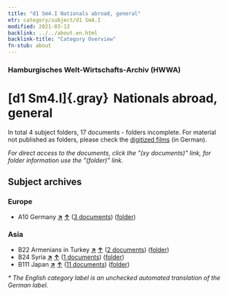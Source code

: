 ```yaml
---
title: "d1 Sm4.I Nationals abroad, general"
etr: category/subject/d1 Sm4.I
modified: 2021-03-13
backlink: ../../about.en.html
backlink-title: "Category Overview"
fn-stub: about
---
```


### Hamburgisches Welt-Wirtschafts-Archiv (HWWA)
# [d1 Sm4.I]{.gray}&#8201; Nationals abroad, general&#160; 





In total 4 subject folders, 17 documents - folders incomplete.
For material not published as folders, please check the [digitized films](/film/h1_sh) (in German).

_For direct access to the documents, click the "(xy documents)" link, for folder information use the "(folder)" link._

## Subject archives



### Europe

- A10 Germany [**&nearr;**](../../../geo/i/126128/about.en.html "Germany (all folders)") [**&uarr;**](../../../geo/about.en.html#A10 "Country category system") (<a href="https://pm20.zbw.eu/dfgview/sh/126128,144223" title="about: Germany : Nationals abroad, general" target="_blank">3 documents</a>) ([folder](../../../../folder/sh/1261xx/126128/1442xx/144223/about.en.html))

### Asia

- B22 Armenians in Turkey [**&nearr;**](../../../geo/i/141112/about.en.html "Armenians in Turkey (all folders)") [**&uarr;**](../../../geo/about.en.html#B22 "Country category system") (<a href="https://pm20.zbw.eu/dfgview/sh/141112,144223" title="about: Armenians in Turkey : Nationals abroad, general" target="_blank">2 documents</a>) ([folder](../../../../folder/sh/1411xx/141112/1442xx/144223/about.en.html))
- B24 Syria [**&nearr;**](../../../geo/i/141114/about.en.html "Syria (all folders)") [**&uarr;**](../../../geo/about.en.html#B24 "Country category system") (<a href="https://pm20.zbw.eu/dfgview/sh/141114,144223" title="about: Syria : Nationals abroad, general" target="_blank">1 documents</a>) ([folder](../../../../folder/sh/1411xx/141114/1442xx/144223/about.en.html))
- B111 Japan [**&nearr;**](../../../geo/i/141272/about.en.html "Japan (all folders)") [**&uarr;**](../../../geo/about.en.html#B111 "Country category system") (<a href="https://pm20.zbw.eu/dfgview/sh/141272,144223" title="about: Japan : Nationals abroad, general" target="_blank">11 documents</a>) ([folder](../../../../folder/sh/1412xx/141272/1442xx/144223/about.en.html))


_* The English category label is an unchecked automated translation of the German label._


